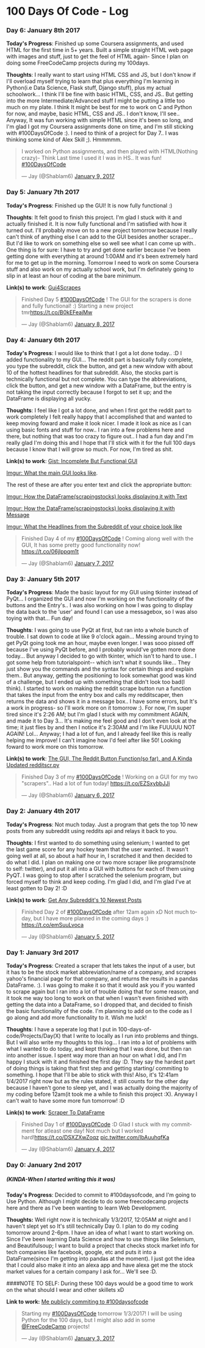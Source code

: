 # 100 Days Of Code - Log


### Day 6: January 8th 2017

**Today's Progress**: Finished up some Coursera assignments, and used HTML for the first time in 5+ years. Built a simple straight HTML web page with images and stuff, just to get the feel of HTML again- Since I plan on doing some FreeCodeCamp projects during my 100days.

**Thoughts**: I really want to start using HTML CSS and JS, but I don't know if I'll overload myself trying to learn that plus everything I'm learning in Python(i.e Data Science, Flask stuff, Django stuff), plus my actual schoolwork... I think I'll be fine with basic HTML, CSS, and JS.. But getting into the more Intermediate/Advanced stuff I might be putting a little too much on my plate. I think It might be best for me to work on C and Python for now, and maybe, basic HTML, CSS and JS.. I don't know, I'll see.. Anyway, It was fun working with simple HTML since it's been so long, and I'm glad I got my Coursera assignments done on time, and I'm still sticking with #100DaysOfCode :). I need to think of a project for Day 7.. I was thinking some kind of Alex Skill ;). Hmmmmm.

<blockquote class="twitter-tweet" data-lang="en"><p lang="en" dir="ltr">I worked on Python assignments, and then played with HTML(Nothing crazy)- Think Last time I used it I was in HS.. It was fun! <a href="https://twitter.com/hashtag/100DaysOfCode?src=hash">#100DaysOfCode</a></p>&mdash; Jay (@Shablam6) <a href="https://twitter.com/Shablam6/status/818326399517913088">January 9, 2017</a></blockquote>
<script async src="//platform.twitter.com/widgets.js" charset="utf-8"></script>


### Day 5: January 7th 2017

**Today's Progress**: Finished up the GUI! It is now fully functional :)

**Thoughts**: It felt good to finish this project. I'm glad I stuck with it and actually finished it. It is now fully functional and I'm satisfied with how it turned out. I'll probably move on to a new project tomorrow because I really can't think of anything else I can add to the GUI besides another scraper... But I'd like to work on something else so well see what I can come up with.. One thing is for sure: I have to try and get done earlier because I've been getting done with everything at around 1:00AM and it's been extremely hard for me to get up in the morning. Tomorrow I need to work on some Coursera stuff and also work on my actually school work, but I'm definately going to slip in at least an hour of coding at the bare minimum. 

**Link(s) to work**: [Gui4Scrapes](https://github.com/JayBk/100-days-of-code/tree/master/Projects/Gui4Scrapes)

<blockquote class="twitter-tweet" data-lang="en"><p lang="en" dir="ltr">Finished Day 5 <a href="https://twitter.com/hashtag/100DaysOfCode?src=hash">#100DaysOfCode</a> ! The GUI for the scrapers is done and fully functional! :) Starting a new project tmr<a href="https://t.co/B0kEFeajMw">https://t.co/B0kEFeajMw</a></p>&mdash; Jay (@Shablam6) <a href="https://twitter.com/Shablam6/status/817978443816177664">January 8, 2017</a></blockquote>
<script async src="//platform.twitter.com/widgets.js" charset="utf-8"></script>


### Day 4: January 6th 2017

**Today's Progress**: I would like to think that I got a lot done today.. :D I added functionality to my GUI... The reddit part is basically fully complete, you type the subreddit, click the button, and get a new window with about 10 of the hottest headlines for that subreddit. Also, the stocks part is technically functional but not complete. You can type the abbreviations, click the button, and get a new window with a DataFrame, but the entry is not taking the input correctly because I forgot to set it up; and the DataFrame is displaying all yucky.

**Thoughts**: I feel like I got a lot done, and when I first got the reddit part to work completely I felt really happy that I accomplished that and wanted to keep moving foward and make it look nicer. I made it look as nice as I can using basic fonts and stuff for now.. I ran into a few problems here and there, but nothing that was too crazy to figure out.. I had a fun day and I'm really glad I'm doing this and I hope that I'll stick with it for the full 100 days because I know that I will grow so much. For now, I'm tired as shit. 

**Link(s) to work**: [Gist: Incomplete But Functional GUI](https://gist.github.com/JayBk/d1a1836f3427a078ce431be59e312520) 

[Imgur: What the main GUI looks like](http://imgur.com/a/GWlOU). 

The rest of these are after you enter text and click the appropriate button: 

[Imgur: How the DataFrame(scrapingstocks) looks displaying it with Text](http://imgur.com/Wvw4zbb)

[Imgur: How the DataFrame(scrapingstocks) looks displaying it with Message](http://imgur.com/vqUufAe)

[Imgur: What the Headlines from the Subreddit of your choice look like](http://imgur.com/a/QRsLQ)

<blockquote class="twitter-tweet" data-lang="en"><p lang="en" dir="ltr">Finished Day 4 of my <a href="https://twitter.com/hashtag/100DaysOfCode?src=hash">#100DaysOfCode</a> ! Coming along well with the GUI, It has some pretty good functionality now! <a href="https://t.co/06jlppqm1t">https://t.co/06jlppqm1t</a></p>&mdash; Jay (@Shablam6) <a href="https://twitter.com/Shablam6/status/817616092105506816">January 7, 2017</a></blockquote>
<script async src="//platform.twitter.com/widgets.js" charset="utf-8"></script>


### Day 3: January 5th 2017

**Today's Progress**: Made the basic layout for my GUI using tkinter instead of PyQt... I organized the GUI and now I'm working on the functionality of the buttons and the Entry's.. I was also working on how I was going to display the data back to the 'user' and found I can use a messagebox, so I was also toying with that... Fun day!

**Thoughts**: I was going to use PyQt at first, but ran into a whole bunch of trouble. I sat down to code at like 9 o'clock again... Messing around trying to get PyQt going took me an hour, maybe even longer. I was sooo pissed off because I've using PyQt before, and I probably would've gotten more done today... But anyway I decided to go with tkinter, which isn't to hard to use.. I got some help from tutorialspoint-- which isn't what it sounds like... They just show you the commands and the syntax for certain things and explain them.. But anyway, getting the positioning to look somewhat good was kind of a challenge, but I ended up with something that didn't look too bad(I think). I started to work on making the reddit scrape button run a function that takes the input from the entry box and calls my redditscaper, then returns the data and shows it in a message box.. I have some errors, but It's a work in progress- so I'll work more on it tomorrow :). For now, I'm super tired since it's 2:26 AM; but I'm glad I stuck with my commitment AGAIN, and made it to Day 3... It's making me feel good and I don't even look at the time; it just flies by and then I notice it's 2:30AM and I'm like FUUUUU NOT AGAIN! Lol... Anyway; I had a lot of fun, and I already feel like this is really helping me improve! I can't imagine how I'd feel after like 50! Looking foward to work more on this tomorrow.

**Link(s) to work**: [The GUI, The Reddit Button Function(so far), and A Kinda Updated redditscr.py](https://gist.github.com/JayBk/d323b9cfc27dfcf459811be4ec711c56)

<blockquote class="twitter-tweet" data-lang="en"><p lang="en" dir="ltr">Finished Day 3 of my <a href="https://twitter.com/hashtag/100DaysOfCode?src=hash">#100DaysOfCode</a> ! Working on a GUI for my two &quot;scrapers&quot;.. Had a lot of fun today! <a href="https://t.co/EZSxybbJJi">https://t.co/EZSxybbJJi</a></p>&mdash; Jay (@Shablam6) <a href="https://twitter.com/Shablam6/status/817272316526809088">January 6, 2017</a></blockquote>
<script async src="//platform.twitter.com/widgets.js" charset="utf-8"></script>


### Day 2: January 4th 2017

**Today's Progress**: Not much today. Just a program that gets the top 10 new posts from any subreddit using reddits api and relays it back to you.

**Thoughts**: I first wanted to do something using selenium; I wanted to get the last game score for any hockey team that the user wanted.. It wasn't going well at all, so about a half hour in, I scratched it and then decided to do what I did. I plan on making one or two more scraper like programs(note to self: twitter), and put it all into a GUI with buttons for each of them using PyQT. I was going to stop after I scratched the selenium program, but forced myself to think and keep coding. I'm glad I did, and I'm glad I've at least gotten to Day 2! :D

**Link(s) to work**: [Get Any Subreddit's 10 Newest Posts](https://gist.github.com/JayBk/02163ac2b69fd80c9a5b615c4fa884d0)

<blockquote class="twitter-tweet" data-lang="en"><p lang="en" dir="ltr">Finished Day 2 of <a href="https://twitter.com/hashtag/100DaysOfCode?src=hash">#100DaysOfCode</a> after 12am again xD Not much today, but I have more planned in the coming days :) <a href="https://t.co/emSuuLvoca">https://t.co/emSuuLvoca</a></p>&mdash; Jay (@Shablam6) <a href="https://twitter.com/Shablam6/status/816907688626049024">January 5, 2017</a></blockquote>
<script async src="//platform.twitter.com/widgets.js" charset="utf-8"></script>


### Day 1: January 3rd 2017

**Today's Progress**: Created a scraper that lets takes the input of a user, but it has to be the stock market abbreviation/name of a company, and scrapes yahoo's financial page for that company, and returns the results in a pandas DataFrame. :). I was going to make it so that it would ask you if you wanted to scrape again but I ran into a lot of trouble doing that for some reason, and it took me way too long to work on that when I wasn't even finished with getting the data into a DataFrame, so I dropped that, and decided to finish the basic functionality of the code. I'm planning to add on to the code as I go along and add more functionality to it. Wish me luck!

**Thoughts**: I have a seperate log that I put in 100-days-of-code/Projects/Day(X) that I write to locally as I run into problems and things. But I will also write my thoughts to this log... I ran into a lot of problems with what I wanted to do today, and kept thinking that I was done, but then ran into another issue. I spent way more than an hour on what I did, and I'm happy I stuck with it and finished the first day :D. They say the hardest part of doing things is taking that first step and getting starting/ commiting to something. I hope that I'll be able to stick with this! Also, it's 12:41am 1/4/2017 right now but as the rules stated, it still counts for the other day because I haven't gone to sleep yet, and I was actually doing the majority of my coding before 12am(it took me a while to finish this project :X). Anyway I can't wait to have some more fun tomorrow! :D

**Link(s) to work**: [Scraper To DataFrame](https://gist.github.com/JayBk/ca177a944edc3a89704d04aa031795c3)

<blockquote class="twitter-tweet" data-lang="en"><p lang="en" dir="ltr">Finished Day 1 of <a href="https://twitter.com/hashtag/100DaysOfCode?src=hash">#100DaysOfCode</a> :D Glad I stuck with my commitment for atleast one day! Not much but I worked hard!<a href="https://t.co/DSXZXwZoqz">https://t.co/DSXZXwZoqz</a> <a href="https://t.co/IbAuuhqfKa">pic.twitter.com/IbAuuhqfKa</a></p>&mdash; Jay (@Shablam6) <a href="https://twitter.com/Shablam6/status/816522316070973440">January 4, 2017</a></blockquote>
<script async src="//platform.twitter.com/widgets.js" charset="utf-8"></script>


### Day 0: January 2nd 2017
##### (KINDA-When I started writing this it was)

**Today's Progress**: Decided to commit to #100daysofcode, and I'm going to Use Python. Although I might decide to do some freecodecamp projects here and there as I've been wanting to learn Web Development.

**Thoughts:** Well right now it is technically 1/3/2017, 12:05AM at night and I haven't slept yet so It's still technically Day 0. I plan to do my coding tomorrow around 2-6pm. I have an idea of what I want to start working on. Since I've been learning Data Science and how to use things like Selenium, and Beautifulsoup; I want to build a project that checks stock market info for tech companies like facebook, google, etc and puts it into a DataFrame(since I'm getting into pandas at the moment). I just got the idea that I could also make it into an alexa app and have alexa get me the stock market values for a certain company I ask for... We'll see :D. 

####NOTE TO SELF: During these 100 days would be a good time to work on the what should I wear and other skillets xD

**Link to work:** [Me publicly commiting to #100daysofcode](https://twitter.com/Shablam6/status/816144867432734720)

<blockquote class="twitter-tweet" data-lang="en"><p lang="en" dir="ltr">Starting my <a href="https://twitter.com/hashtag/100DaysOfCode?src=hash">#100DaysOfCode</a> tomorrow 1/3/2017! I will be using Python for the 100 days, but I might also add in some <a href="https://twitter.com/FreeCodeCamp">@FreeCodeCamp</a> projects!</p>&mdash; Jay (@Shablam6) <a href="https://twitter.com/Shablam6/status/816144867432734720">January 3, 2017</a></blockquote>
<script async src="//platform.twitter.com/widgets.js" charset="utf-8"></script>
